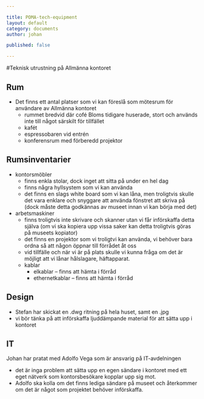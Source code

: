 ```yaml
---

title: POMA-tech-equipment  
layout: default  
category: documents   
author: johan

published: false

---
```


#Teknisk utrustning på Allmänna kontoret

## Rum
* Det finns ett antal platser som vi kan föreslå som mötesrum för användare av Allmänna kontoret
	* rummet bredvid där cofé Bloms tidigare huserade, stort och används inte till något särskilt för tillfället
	* kafét
	* espressobaren vid entrén
	* konferensrum med förberedd projektor

## Rumsinventarier
* kontorsmöbler
	* finns enkla stolar, dock inget att sitta på under en hel dag
	* finns några hyllsystem som vi kan använda
	* det finns en slags white board som vi kan låna, men troligtvis skulle det vara enklare och snyggare att använda fönstret att skriva på (dock måste detta godkännas av museet innan vi kan börja med det)
* arbetsmaskiner
	* finns troligtvis inte skrivare och skanner utan vi får införskaffa detta själva (om vi ska kopiera upp vissa saker kan detta troligtvis göras på museets kopiator)
	* det finns en projektor som vi troligtvi kan använda, vi behöver bara ordna så att någon öppnar till förrådet åt oss
	* vid tillfälle och när vi är på plats skulle vi kunna fråga om det är möjligt att vi lånar hålslagare, häftapparat.
	* kablar
		* elkablar – finns att hämta i förråd
		* ethernetkablar – finns att hämta i förråd

## Design
* Stefan har skickat en .dwg ritning på hela huset, samt en .jpg 
* vi bör tänka på att införskaffa ljuddämpande material för att sätta upp i kontoret

## IT
Johan har pratat med Adolfo Vega som är ansvarig på IT-avdelningen

* det är inga problem att sätta upp en egen sändare i kontoret med ett eget nätverk som kontorsbesökare kopplar upp sig mot.
* Adolfo ska kolla om det finns lediga sändare på museet och återkommer om det är något som projektet behöver införskaffa.

